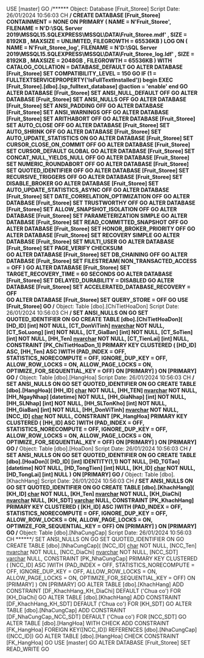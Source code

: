 USE [master]
GO
/****** Object:  Database [Fruit_Storee]    Script Date: 26/01/2024 10:56:03 CH ******/
CREATE DATABASE [Fruit_Storee]
 CONTAINMENT = NONE
 ON  PRIMARY 
( NAME = N'Fruit_Storee', FILENAME = N'D:\SQL Server 2019\MSSQL15.SQLEXPRESS\MSSQL\DATA\Fruit_Storee.mdf' , SIZE = 8192KB , MAXSIZE = UNLIMITED, FILEGROWTH = 65536KB )
 LOG ON 
( NAME = N'Fruit_Storee_log', FILENAME = N'D:\SQL Server 2019\MSSQL15.SQLEXPRESS\MSSQL\DATA\Fruit_Storee_log.ldf' , SIZE = 8192KB , MAXSIZE = 2048GB , FILEGROWTH = 65536KB )
 WITH CATALOG_COLLATION = DATABASE_DEFAULT
GO
ALTER DATABASE [Fruit_Storee] SET COMPATIBILITY_LEVEL = 150
GO
IF (1 = FULLTEXTSERVICEPROPERTY('IsFullTextInstalled'))
begin
EXEC [Fruit_Storee].[dbo].[sp_fulltext_database] @action = 'enable'
end
GO
ALTER DATABASE [Fruit_Storee] SET ANSI_NULL_DEFAULT OFF 
GO
ALTER DATABASE [Fruit_Storee] SET ANSI_NULLS OFF 
GO
ALTER DATABASE [Fruit_Storee] SET ANSI_PADDING OFF 
GO
ALTER DATABASE [Fruit_Storee] SET ANSI_WARNINGS OFF 
GO
ALTER DATABASE [Fruit_Storee] SET ARITHABORT OFF 
GO
ALTER DATABASE [Fruit_Storee] SET AUTO_CLOSE OFF 
GO
ALTER DATABASE [Fruit_Storee] SET AUTO_SHRINK OFF 
GO
ALTER DATABASE [Fruit_Storee] SET AUTO_UPDATE_STATISTICS ON 
GO
ALTER DATABASE [Fruit_Storee] SET CURSOR_CLOSE_ON_COMMIT OFF 
GO
ALTER DATABASE [Fruit_Storee] SET CURSOR_DEFAULT  GLOBAL 
GO
ALTER DATABASE [Fruit_Storee] SET CONCAT_NULL_YIELDS_NULL OFF 
GO
ALTER DATABASE [Fruit_Storee] SET NUMERIC_ROUNDABORT OFF 
GO
ALTER DATABASE [Fruit_Storee] SET QUOTED_IDENTIFIER OFF 
GO
ALTER DATABASE [Fruit_Storee] SET RECURSIVE_TRIGGERS OFF 
GO
ALTER DATABASE [Fruit_Storee] SET  DISABLE_BROKER 
GO
ALTER DATABASE [Fruit_Storee] SET AUTO_UPDATE_STATISTICS_ASYNC OFF 
GO
ALTER DATABASE [Fruit_Storee] SET DATE_CORRELATION_OPTIMIZATION OFF 
GO
ALTER DATABASE [Fruit_Storee] SET TRUSTWORTHY OFF 
GO
ALTER DATABASE [Fruit_Storee] SET ALLOW_SNAPSHOT_ISOLATION OFF 
GO
ALTER DATABASE [Fruit_Storee] SET PARAMETERIZATION SIMPLE 
GO
ALTER DATABASE [Fruit_Storee] SET READ_COMMITTED_SNAPSHOT OFF 
GO
ALTER DATABASE [Fruit_Storee] SET HONOR_BROKER_PRIORITY OFF 
GO
ALTER DATABASE [Fruit_Storee] SET RECOVERY SIMPLE 
GO
ALTER DATABASE [Fruit_Storee] SET  MULTI_USER 
GO
ALTER DATABASE [Fruit_Storee] SET PAGE_VERIFY CHECKSUM  
GO
ALTER DATABASE [Fruit_Storee] SET DB_CHAINING OFF 
GO
ALTER DATABASE [Fruit_Storee] SET FILESTREAM( NON_TRANSACTED_ACCESS = OFF ) 
GO
ALTER DATABASE [Fruit_Storee] SET TARGET_RECOVERY_TIME = 60 SECONDS 
GO
ALTER DATABASE [Fruit_Storee] SET DELAYED_DURABILITY = DISABLED 
GO
ALTER DATABASE [Fruit_Storee] SET ACCELERATED_DATABASE_RECOVERY = OFF  
GO
ALTER DATABASE [Fruit_Storee] SET QUERY_STORE = OFF
GO
USE [Fruit_Storee]
GO
/****** Object:  Table [dbo].[ChiTietHoaDon]    Script Date: 26/01/2024 10:56:03 CH ******/
SET ANSI_NULLS ON
GO
SET QUOTED_IDENTIFIER ON
GO
CREATE TABLE [dbo].[ChiTietHoaDon](
	[HD_ID] [int] NOT NULL,
	[CT_DonViTinh] [nvarchar](15) NOT NULL,
	[CT_SoLuong] [int] NOT NULL,
	[CT_GiaBan] [int] NOT NULL,
	[CT_SoTien] [int] NOT NULL,
	[HH_Ten] [nvarchar](50) NOT NULL,
	[CT_TienLai] [int] NULL,
 CONSTRAINT [PK_ChiTietHoaDon_1] PRIMARY KEY CLUSTERED 
(
	[HD_ID] ASC,
	[HH_Ten] ASC
)WITH (PAD_INDEX = OFF, STATISTICS_NORECOMPUTE = OFF, IGNORE_DUP_KEY = OFF, ALLOW_ROW_LOCKS = ON, ALLOW_PAGE_LOCKS = ON, OPTIMIZE_FOR_SEQUENTIAL_KEY = OFF) ON [PRIMARY]
) ON [PRIMARY]
GO
/****** Object:  Table [dbo].[HangHoa]    Script Date: 26/01/2024 10:56:03 CH ******/
SET ANSI_NULLS ON
GO
SET QUOTED_IDENTIFIER ON
GO
CREATE TABLE [dbo].[HangHoa](
	[HH_ID] [char](4) NOT NULL,
	[HH_TEN] [nvarchar](50) NOT NULL,
	[HH_NgayNhap] [datetime] NOT NULL,
	[HH_GiaNhap] [int] NOT NULL,
	[HH_SLNhap] [int] NOT NULL,
	[HH_SLTonKho] [int] NOT NULL,
	[HH_GiaBan] [int] NOT NULL,
	[HH_DonViTinh] [nvarchar](15) NOT NULL,
	[NCC_ID] [char](4) NOT NULL,
 CONSTRAINT [PK_HangHoa] PRIMARY KEY CLUSTERED 
(
	[HH_ID] ASC
)WITH (PAD_INDEX = OFF, STATISTICS_NORECOMPUTE = OFF, IGNORE_DUP_KEY = OFF, ALLOW_ROW_LOCKS = ON, ALLOW_PAGE_LOCKS = ON, OPTIMIZE_FOR_SEQUENTIAL_KEY = OFF) ON [PRIMARY]
) ON [PRIMARY]
GO
/****** Object:  Table [dbo].[HoaDon]    Script Date: 26/01/2024 10:56:03 CH ******/
SET ANSI_NULLS ON
GO
SET QUOTED_IDENTIFIER ON
GO
CREATE TABLE [dbo].[HoaDon](
	[HD_ID] [int] IDENTITY(1,1) NOT NULL,
	[HD_TGTao] [datetime] NOT NULL,
	[HD_TongTien] [int] NULL,
	[KH_ID] [char](4) NOT NULL,
	[HD_TongLai] [int] NULL
) ON [PRIMARY]
GO
/****** Object:  Table [dbo].[KhachHang]    Script Date: 26/01/2024 10:56:03 CH ******/
SET ANSI_NULLS ON
GO
SET QUOTED_IDENTIFIER ON
GO
CREATE TABLE [dbo].[KhachHang](
	[KH_ID] [char](4) NOT NULL,
	[KH_Ten] [nvarchar](50) NOT NULL,
	[KH_DiaChi] [nvarchar](100) NULL,
	[KH_SDT] [varchar](15) NULL,
 CONSTRAINT [PK_KhachHang] PRIMARY KEY CLUSTERED 
(
	[KH_ID] ASC
)WITH (PAD_INDEX = OFF, STATISTICS_NORECOMPUTE = OFF, IGNORE_DUP_KEY = OFF, ALLOW_ROW_LOCKS = ON, ALLOW_PAGE_LOCKS = ON, OPTIMIZE_FOR_SEQUENTIAL_KEY = OFF) ON [PRIMARY]
) ON [PRIMARY]
GO
/****** Object:  Table [dbo].[NhaCungCap]    Script Date: 26/01/2024 10:56:03 CH ******/
SET ANSI_NULLS ON
GO
SET QUOTED_IDENTIFIER ON
GO
CREATE TABLE [dbo].[NhaCungCap](
	[NCC_ID] [char](4) NOT NULL,
	[NCC_Ten] [nvarchar](50) NOT NULL,
	[NCC_DiaChi] [nvarchar](100) NOT NULL,
	[NCC_SDT] [varchar](15) NULL,
 CONSTRAINT [PK_NhaCungCap] PRIMARY KEY CLUSTERED 
(
	[NCC_ID] ASC
)WITH (PAD_INDEX = OFF, STATISTICS_NORECOMPUTE = OFF, IGNORE_DUP_KEY = OFF, ALLOW_ROW_LOCKS = ON, ALLOW_PAGE_LOCKS = ON, OPTIMIZE_FOR_SEQUENTIAL_KEY = OFF) ON [PRIMARY]
) ON [PRIMARY]
GO
ALTER TABLE [dbo].[KhachHang] ADD  CONSTRAINT [DF_KhachHang_KH_DiaChi]  DEFAULT ('Chua co') FOR [KH_DiaChi]
GO
ALTER TABLE [dbo].[KhachHang] ADD  CONSTRAINT [DF_KhachHang_KH_SDT]  DEFAULT ('Chua co') FOR [KH_SDT]
GO
ALTER TABLE [dbo].[NhaCungCap] ADD  CONSTRAINT [DF_NhaCungCap_NCC_SDT]  DEFAULT ('Chua co') FOR [NCC_SDT]
GO
ALTER TABLE [dbo].[HangHoa]  WITH CHECK ADD  CONSTRAINT [FK_HangHoa] FOREIGN KEY([NCC_ID])
REFERENCES [dbo].[NhaCungCap] ([NCC_ID])
GO
ALTER TABLE [dbo].[HangHoa] CHECK CONSTRAINT [FK_HangHoa]
GO
USE [master]
GO
ALTER DATABASE [Fruit_Storee] SET  READ_WRITE 
GO
